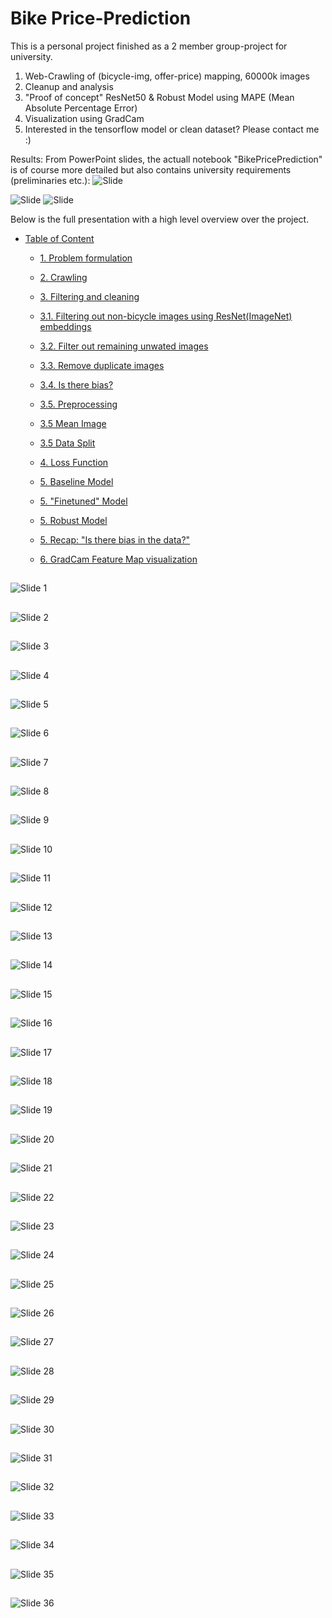 # Bike Price-Prediction


This is a personal project finished as a 2 member group-project for university.

1. Web-Crawling of (bicycle-img, offer-price) mapping, 60000k images
2. Cleanup and analysis
3. "Proof of concept" ResNet50 & Robust Model using MAPE (Mean Absolute Percentage Error)
4. Visualization using GradCam
4. Interested in the tensorflow model or clean dataset? Please contact me :)


Results: From PowerPoint slides, the actuall notebook "BikePricePrediction" is of course more detailed but also contains university requirements (preliminaries etc.):
![Slide ](PowerPoint/img/Slide32.PNG)

![Slide ](PowerPoint/img/Slide35.PNG)
![Slide ](PowerPoint/img/Slide36.PNG)


Below is the full presentation with a high level overview over the project.
- [Table of Content](#my-powerpoint-slides)

  - [1. Problem formulation](#slide-3)
  - [2. Crawling](#slide-4)

  - [3. Filtering and cleaning](#slide-5)
  - [3.1. Filtering out non-bicycle images using ResNet(ImageNet) embeddings](#slide-7)

  - [3.2. Filter out remaining unwated images](#slide-13)

  - [3.3. Remove duplicate images](#slide-16)
  - [3.4. Is there bias?](#slide-17)

  - [3.5. Preprocessing ](#slide-21)
  - [3.5 Mean Image](#slide-22)
  - [3.5 Data Split](#slide-23)
  - [4. Loss Function](#slide-26)

  - [5. Baseline Model](#slide-28)
  - [5. "Finetuned" Model](#slide-29)

  - [5. Robust Model](#slide-32)
  - [5. Recap: "Is there bias in the data?"](#slide-33)
  - [6. GradCam Feature Map visualization](#slide-34)



## <a id="slide-1"></a>

![Slide 1](PowerPoint/img/Slide1.PNG)

## <a id="slide-2"></a>

![Slide 2](PowerPoint/img/Slide2.PNG)

## <a id="slide-3"></a>

![Slide 3](PowerPoint/img/Slide3.PNG)

## <a id="slide-4"></a>

![Slide 4](PowerPoint/img/Slide4.PNG)

## <a id="slide-5"></a>

![Slide 5](PowerPoint/img/Slide5.PNG)

## <a id="slide-6"></a>

![Slide 6](PowerPoint/img/Slide6.PNG)

## <a id="slide-7"></a>

![Slide 7](PowerPoint/img/Slide7.PNG)

## <a id="slide-8"></a>

![Slide 8](PowerPoint/img/Slide8.PNG)

## <a id="slide-9"></a>

![Slide 9](PowerPoint/img/Slide9.PNG)

## <a id="slide-10"></a>

![Slide 10](PowerPoint/img/Slide10.PNG)

## <a id="slide-11"></a>

![Slide 11](PowerPoint/img/Slide11.PNG)

## <a id="slide-12"></a>

![Slide 12](PowerPoint/img/Slide12.PNG)

## <a id="slide-13"></a>

![Slide 13](PowerPoint/img/Slide13.PNG)

## <a id="slide-14"></a>

![Slide 14](PowerPoint/img/Slide14.PNG)

## <a id="slide-15"></a>

![Slide 15](PowerPoint/img/Slide15.PNG)

## <a id="slide-16"></a>

![Slide 16](PowerPoint/img/Slide16.PNG)

## <a id="slide-17"></a>

![Slide 17](PowerPoint/img/Slide17.PNG)

## <a id="slide-18"></a>

![Slide 18](PowerPoint/img/Slide18.PNG)

## <a id="slide-19"></a>

![Slide 19](PowerPoint/img/Slide19.PNG)

## <a id="slide-20"></a>

![Slide 20](PowerPoint/img/Slide20.PNG)

## <a id="slide-21"></a>

![Slide 21](PowerPoint/img/Slide21.PNG)

## <a id="slide-22"></a>

![Slide 22](PowerPoint/img/Slide22.PNG)

## <a id="slide-23"></a>

![Slide 23](PowerPoint/img/Slide23.PNG)

## <a id="slide-24"></a>

![Slide 24](PowerPoint/img/Slide24.PNG)

## <a id="slide-25"></a>

![Slide 25](PowerPoint/img/Slide25.PNG)

## <a id="slide-26"></a>

![Slide 26](PowerPoint/img/Slide26.PNG)

## <a id="slide-27"></a>

![Slide 27](PowerPoint/img/Slide27.PNG)

## <a id="slide-28"></a>

![Slide 28](PowerPoint/img/Slide28.PNG)

## <a id="slide-29"></a>

![Slide 29](PowerPoint/img/Slide29.PNG)

## <a id="slide-30"></a>

![Slide 30](PowerPoint/img/Slide30.PNG)

## <a id="slide-31"></a>

![Slide 31](PowerPoint/img/Slide31.PNG)

## <a id="slide-32"></a>

![Slide 32](PowerPoint/img/Slide32.PNG)

## <a id="slide-33"></a>

![Slide 33](PowerPoint/img/Slide33.PNG)

## <a id="slide-34"></a>

![Slide 34](PowerPoint/img/Slide34.PNG)

## <a id="slide-35"></a>

![Slide 35](PowerPoint/img/Slide35.PNG)

## <a id="slide-36"></a>

![Slide 36](PowerPoint/img/Slide36.PNG)
